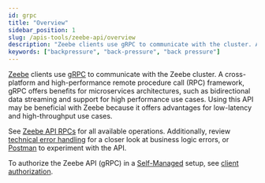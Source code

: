 ```yaml
---
id: grpc
title: "Overview"
sidebar_position: 1
slug: /apis-tools/zeebe-api/overview
description: "Zeebe clients use gRPC to communicate with the cluster. Activate jobs, cancel and create process instances, and more."
keywords: ["backpressure", "back-pressure", "back pressure"]
---
```


[Zeebe](/components/zeebe/zeebe-overview.md) clients use [gRPC](https://grpc.io/) to communicate with the Zeebe cluster. A cross-platform and high-performance remote procedure call (RPC) framework, gRPC offers benefits for microservices architectures, such as bidirectional data streaming and support for high performance use cases. Using this API may be beneficial with Zeebe because it offers advantages for low-latency and high-throughput use cases.

See [Zeebe API RPCs](gateway-service.md) for all available operations. Additionally, review [technical error handling](/apis-tools/zeebe-api/technical-error-handling.md) for a closer look at business logic errors, or [Postman](https://www.postman.com/camundateam/camunda-8-postman/collection/jzgs776/zeebe-api-grpc?action=share&creator=11465105) to experiment with the API.

To authorize the Zeebe API (gRPC) in a [Self-Managed](/self-managed/about-self-managed.md) setup,
see [client authorization](/self-managed/components/orchestration-cluster/zeebe-deployment/security/client-authorization.md).
